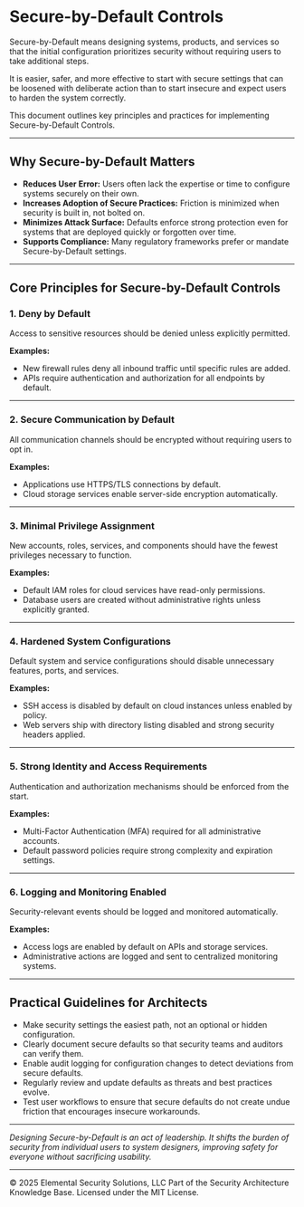 # Secure-by-Default Controls

Secure-by-Default means designing systems, products, and services so that the initial configuration prioritizes security without requiring users to take additional steps.

It is easier, safer, and more effective to start with secure settings that can be loosened with deliberate action than to start insecure and expect users to harden the system correctly.

This document outlines key principles and practices for implementing Secure-by-Default Controls.

---

## Why Secure-by-Default Matters

- **Reduces User Error:** Users often lack the expertise or time to configure systems securely on their own.
- **Increases Adoption of Secure Practices:** Friction is minimized when security is built in, not bolted on.
- **Minimizes Attack Surface:** Defaults enforce strong protection even for systems that are deployed quickly or forgotten over time.
- **Supports Compliance:** Many regulatory frameworks prefer or mandate Secure-by-Default settings.

---

## Core Principles for Secure-by-Default Controls

### 1. Deny by Default

Access to sensitive resources should be denied unless explicitly permitted.

**Examples:**
- New firewall rules deny all inbound traffic until specific rules are added.
- APIs require authentication and authorization for all endpoints by default.

---

### 2. Secure Communication by Default

All communication channels should be encrypted without requiring users to opt in.

**Examples:**
- Applications use HTTPS/TLS connections by default.
- Cloud storage services enable server-side encryption automatically.

---

### 3. Minimal Privilege Assignment

New accounts, roles, services, and components should have the fewest privileges necessary to function.

**Examples:**
- Default IAM roles for cloud services have read-only permissions.
- Database users are created without administrative rights unless explicitly granted.

---

### 4. Hardened System Configurations

Default system and service configurations should disable unnecessary features, ports, and services.

**Examples:**
- SSH access is disabled by default on cloud instances unless enabled by policy.
- Web servers ship with directory listing disabled and strong security headers applied.

---

### 5. Strong Identity and Access Requirements

Authentication and authorization mechanisms should be enforced from the start.

**Examples:**
- Multi-Factor Authentication (MFA) required for all administrative accounts.
- Default password policies require strong complexity and expiration settings.

---

### 6. Logging and Monitoring Enabled

Security-relevant events should be logged and monitored automatically.

**Examples:**
- Access logs are enabled by default on APIs and storage services.
- Administrative actions are logged and sent to centralized monitoring systems.

---

## Practical Guidelines for Architects

- Make security settings the easiest path, not an optional or hidden configuration.
- Clearly document secure defaults so that security teams and auditors can verify them.
- Enable audit logging for configuration changes to detect deviations from secure defaults.
- Regularly review and update defaults as threats and best practices evolve.
- Test user workflows to ensure that secure defaults do not create undue friction that encourages insecure workarounds.

---

*Designing Secure-by-Default is an act of leadership. It shifts the burden of security from individual users to system designers, improving safety for everyone without sacrificing usability.*



---
© 2025 Elemental Security Solutions, LLC
Part of the Security Architecture Knowledge Base.
Licensed under the MIT License.
